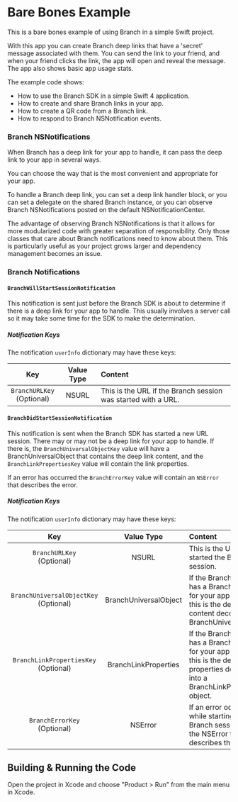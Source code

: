 #  Bare Bones Example

This is a bare bones example of using Branch in a simple Swift project. 

With this app you can create Branch deep links that have a 'secret' message associated with them. You can send the link to your friend, and when your friend clicks the link, the app will open and reveal the message. The app also shows basic app usage stats.

The example code shows:

* How to use the Branch SDK in a simple Swift 4 application.
* How to create and share Branch links in your app.
* How to create a QR code from a Branch link.
* How to respond to Branch NSNotification events.

### Branch NSNotifications

When Branch has a deep link for your app to handle, it can pass the deep link to your app in several ways.

You can choose the way that is the most convenient and appropriate for your app.

To handle a Branch deep link, you can set a deep link handler block, or you can set a delegate on the shared Branch instance, or you can observe Branch NSNotifications posted on the default NSNotificationCenter.

The advantage of observing Branch NSNotifications is that it allows for more modularized code with greater separation of responsibility. Only those classes that care about Branch notifications need to know about them. This is particularly useful as your project grows larger and dependency management becomes an issue.

### Branch Notifications

#### **`BranchWillStartSessionNotification`**

This notification is sent just before the Branch SDK is about to determine if there is a deep link for your app to handle. This usually involves a server call so it may take some time for the SDK to make the determination.

##### Notification Keys

The notification `userInfo` dictionary may have these keys:

 Key | Value Type | Content
:---:|:----------:|:-------
`BranchURLKey` <br>(Optional) | NSURL | This is the URL if the Branch session was started with a URL.

#### **`BranchDidStartSessionNotification`**

This notification is sent when the Branch SDK has started a new URL session. There may or may not be a deep link for your app to handle. If there is, the `BranchUniversalObjectKey` value will have a BranchUniversalObject that contains the deep link content, and the `BranchLinkPropertiesKey` value will contain the link properties.

If an error has occurred the `BranchErrorKey` value will contain an `NSError` that describes the error.

##### Notification Keys

The notification `userInfo` dictionary may have these keys:

 Key | Value Type | Content
:---:|:----------:|:-------
`BranchURLKey`<br>(Optional) | NSURL | This is the URL that started the Branch session.
`BranchUniversalObjectKey`<br>(Optional) | BranchUniversalObject | If the Branch session has a Branch deep link for your app to handle, this is the deep link content decoded into a BranchUniversalObject.
`BranchLinkPropertiesKey`<br>(Optional) | BranchLinkProperties | If the Branch session has a Branch deep link for your app to handle, this is the deep link properties decoded into a BranchLinkProperties object.
`BranchErrorKey`<br>(Optional) | NSError | If an error occurred while starting the Branch session, this the NSError that describes the error.


## Building & Running the Code

Open the project in Xcode and choose "Product > Run" from the main menu in Xcode.
